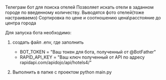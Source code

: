 Телеграм бот для поиска отелей
Позволяет искать отели в заданном городе по введенному количеству. Выводятся фото отелей(тоже настраиваемо)
Сортировка по цене и соотношению цена\расстояние до центра города

Для запуска бота необходимо:
1. создать файл .env, где заполнить

   * BOT_TOKEN = "Ваш токен для бота, полученный от @BotFather"
   * RAPID_API_KEY = "Ваш ключ полученный от API по адресу rapidapi.com/apidojo/api/hotels4/"

2. Выполнить в папке с проектом python main.py